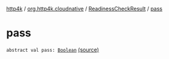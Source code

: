 [http4k](../../index.md) / [org.http4k.cloudnative](../index.md) / [ReadinessCheckResult](index.md) / [pass](./pass.md)

# pass

`abstract val pass: `[`Boolean`](https://kotlinlang.org/api/latest/jvm/stdlib/kotlin/-boolean/index.html) [(source)](https://github.com/http4k/http4k/blob/master/http4k-cloudnative/src/main/kotlin/org/http4k/cloudnative/ReadinessCheckResult.kt#L14)